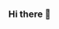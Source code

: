 ### Hi there 👋

<!--
**elbohy/elbohy** is a ✨ _special_ ✨ repository because its `README.md` (this file) appears on your GitHub profile.

Here are some ideas to get you started:

- 🔭 I’m currently working on Learning GitHub...
- 🌱 I’m currently learning how to use GitHub...
- 👯 I’m looking to collaborate on ...
- 🤔 I’m looking for help with How to start...
- 💬 Ask me about Myself...
- 📫 How to reach me: DM...
- 😄 Pronouns: ...
- ⚡ Fun fact: ...
-->
